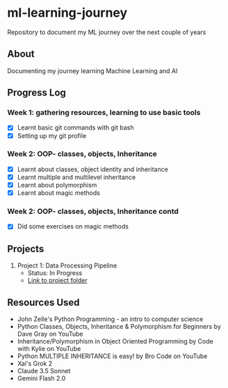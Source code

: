 # ml-learning-journey
Repository to document my ML journey over the next couple of years

## About
Documenting my journey learning Machine Learning and AI

## Progress Log
### Week 1: gathering resources, learning to use basic tools
- [X] Learnt basic git commands with git bash
- [X] Setting up my git profile
### Week 2: OOP- classes, objects, Inheritance
- [X] Learnt about classes, object identity and inheritance
- [X] Learnt multiple and multilevel inheritance
- [X] Learnt about polymorphism
- [X] Learnt about magic methods 
### Week 2: OOP- classes, objects, Inheritance contd
- [X] Did some exercises on magic methods



## Projects
1. Project 1: Data Processing Pipeline
   - Status: In Progress
   - [Link to project folder](/projects/data-pipeline)

## Resources Used
- John Zelle's Python Programming - an intro to computer science
- Python Classes, Objects, Inheritance & Polymorphism for Beginners by Dave Gray on YouTube
- Inheritance/Polymorphism in Object Oriented Programming by Code with Kylie on YouTube
- Python MULTIPLE INHERITANCE is easy! by Bro Code on YouTube
- Xai's Grok 2
- Claude 3.5 Sonnet
- Gemini Flash 2.0